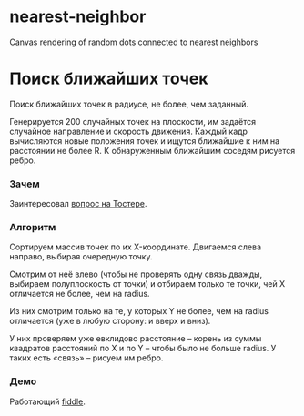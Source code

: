 # nearest-neighbor
Canvas rendering of random dots connected to nearest neighbors

# Поиск ближайших точек
Поиск ближайших точек в радиусе, не более, чем заданный.

Генерируется 200 случайных точек на плоскости, им задаётся случайное направление и скорость движения.
Каждый кадр вычисляются новые положения точек и ищутся ближайшие к ним на расстоянии не более R.
К обнаруженным ближайшим соседям рисуется ребро.

### Зачем
Заинтересовал [вопрос на Тостере](https://toster.ru/q/455043).

### Алгоритм
Сортируем массив точек по их X-координате. Двигаемся слева направо, выбирая очередную точку.

Смотрим от неё влево (чтобы не проверять одну связь дважды, выбираем полуплоскость от точки) и отбираем только те точки, чей X отличается не более, чем на radius.

Из них смотрим только на те, у которых Y не более, чем на radius отличается (уже в любую сторону: и вверх и вниз).

У них проверяем уже евклидово расстояние – корень из суммы квадратов расстояний по X и по Y – чтобы было не больше radius. У таких есть «связь» – рисуем им ребро.


### Демо
Работающий [fiddle](https://jsfiddle.net/sergiks/udow62h3/).
